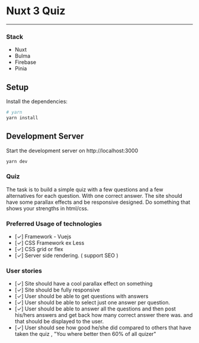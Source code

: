# Nuxt 3 Quiz
____
### Stack
- Nuxt
- Bulma
- Firebase
- Pinia

## Setup

Install the dependencies:

```bash
# yarn
yarn install
```

## Development Server

Start the development server on http://localhost:3000

```bash
yarn dev
```
### Quiz
The task is to build a simple quiz with a few questions and a few alternatives for each question. With one correct answer. The site should have some parallax effects and be responsive designed. Do something that shows your strengths in html/css.
### Preferred Usage of technologies
- [✓] Framework - Vuejs
- [✓] CSS Framework ex Less
- [✓] CSS grid or flex
- [✓] Server side rendering. ( support SEO )
### User stories
- [✓] Site should have a cool parallax effect on something
- [✓] Site should be fully responsive
- [✓] User should be able to get questions with answers
- [✓] User should be able to select just one answer per question.
- [✓] User should be able to answer all the questions and then post his/hers answers and get back how many correct answer there was. and that should be displayed to the user.
- [✓] User should see how good he/she did compared to others that have taken the quiz , "You where better then 60% of all quizer"


